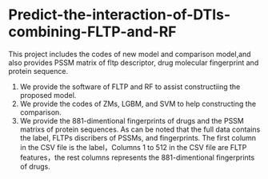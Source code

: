# Predict-the-interaction-of-DTIs-combining-FLTP-and-RF
This project includes the codes of new model and comparison model,and also provides PSSM matrix of fltp descriptor, drug molecular fingerprint and protein sequence.
1. We provide the software of FLTP and RF to assist constructiing the proposed model.
2. We provide the codes of ZMs, LGBM, and SVM to help constructing the comparison.
3. We provide the 881-dimentional fingerprints of drugs and the PSSM matrixs of protein sequences. As can be noted that the full data contains the label, FLTPs discribers of PSSMs, and fingerprints. The first column in the CSV file is the label，Columns 1 to 512 in the CSV file are FLTP features，the rest columns represents the 881-dimentional fingerprints of drugs.
